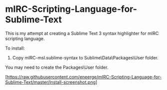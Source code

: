 # mIRC-Scripting-Language-for-Sublime-Text

This is my attempt at creating a Sublime Text 3 syntax highlighter for mIRC scripting language.

To install:

1. Copy mIRC-msl.sublime-syntax to Sublime\Data\Packages\User folder.

You may need to create the Packages\User folder.

[https://raw.githubusercontent.com/eneerge/mIRC-Scripting-Language-for-Sublime-Text/master/Install-screenshot.png]

